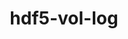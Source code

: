 ---
title: "hdf5-vol-log"
layout: cache
categories: [package, develop-2025-07-13]
meta: {"compilers": ["cce@18.0.0", "gcc@11.1.0", "gcc@11.4.0", "intel-oneapi-compilers@2025.1.0"], "num_specs": 8, "num_specs_by_stack": {"data-vis-sdk": 1, "e4s": 2, "e4s-cray-rhel": 1, "e4s-neoverse-v2": 2, "e4s-oneapi": 1, "e4s-rocm-external": 1, "root": 8}, "oss": ["rhel8", "ubuntu20.04", "ubuntu22.04"], "platforms": ["linux"], "stacks": ["data-vis-sdk", "e4s", "e4s-cray-rhel", "e4s-neoverse-v2", "e4s-oneapi", "e4s-rocm-external", "root"], "targets": ["neoverse_v2", "x86_64_v3"], "versions": ["1.4.0"]}
spec_details: [{"compiler": "gcc@11.4.0", "hash": "5k4z543opxq2uhc3uugo4rwgsla3m4cn", "os": "ubuntu22.04", "platform": "linux", "size": "-", "stacks": ["e4s", "root"], "target": "x86_64_v3", "variants": ["build_system=autotools", "commit=786d2cc4da8b4a0827ee00b1b0ab3968ef942f99"], "versions": ["1.4.0"]}, {"compiler": "gcc@11.4.0", "hash": "bmt2go3sdlxdo7hlzok3kddsf26unj5r", "os": "ubuntu22.04", "platform": "linux", "size": "-", "stacks": ["e4s-rocm-external", "root"], "target": "x86_64_v3", "variants": ["build_system=autotools", "commit=786d2cc4da8b4a0827ee00b1b0ab3968ef942f99"], "versions": ["1.4.0"]}, {"compiler": "gcc@11.1.0", "hash": "cwtllpgltzkuw7obcb5hsogz4uqnwuho", "os": "ubuntu20.04", "platform": "linux", "size": "-", "stacks": ["data-vis-sdk", "root"], "target": "x86_64_v3", "variants": ["build_system=autotools", "commit=786d2cc4da8b4a0827ee00b1b0ab3968ef942f99"], "versions": ["1.4.0"]}, {"compiler": "gcc@11.4.0", "hash": "hhg5ue7bx4hmf2ofahiwut7akmpjilbb", "os": "ubuntu22.04", "platform": "linux", "size": "-", "stacks": ["e4s-neoverse-v2", "root"], "target": "neoverse_v2", "variants": ["build_system=autotools", "commit=786d2cc4da8b4a0827ee00b1b0ab3968ef942f99"], "versions": ["1.4.0"]}, {"compiler": "intel-oneapi-compilers@2025.1.0", "hash": "ihlsmoydn3pijtrwk6moafqd5epio6r2", "os": "ubuntu22.04", "platform": "linux", "size": "-", "stacks": ["e4s-oneapi", "root"], "target": "x86_64_v3", "variants": ["build_system=autotools", "commit=786d2cc4da8b4a0827ee00b1b0ab3968ef942f99"], "versions": ["1.4.0"]}, {"compiler": "cce@18.0.0", "hash": "j7uzu6mn3lfs3j5bziuwjpx4dam5ibxz", "os": "rhel8", "platform": "linux", "size": "-", "stacks": ["e4s-cray-rhel", "root"], "target": "x86_64_v3", "variants": ["build_system=autotools", "commit=786d2cc4da8b4a0827ee00b1b0ab3968ef942f99"], "versions": ["1.4.0"]}, {"compiler": "gcc@11.4.0", "hash": "knycwnlspzr7sufarqceelhepzhpf3so", "os": "ubuntu22.04", "platform": "linux", "size": "-", "stacks": ["e4s-neoverse-v2", "root"], "target": "neoverse_v2", "variants": ["build_system=autotools", "commit=786d2cc4da8b4a0827ee00b1b0ab3968ef942f99"], "versions": ["1.4.0"]}, {"compiler": "gcc@11.4.0", "hash": "pfla66r3nnn5ywgwadmaoj7me5y6xsqk", "os": "ubuntu22.04", "platform": "linux", "size": "-", "stacks": ["e4s", "root"], "target": "x86_64_v3", "variants": ["build_system=autotools", "commit=786d2cc4da8b4a0827ee00b1b0ab3968ef942f99"], "versions": ["1.4.0"]}]
---